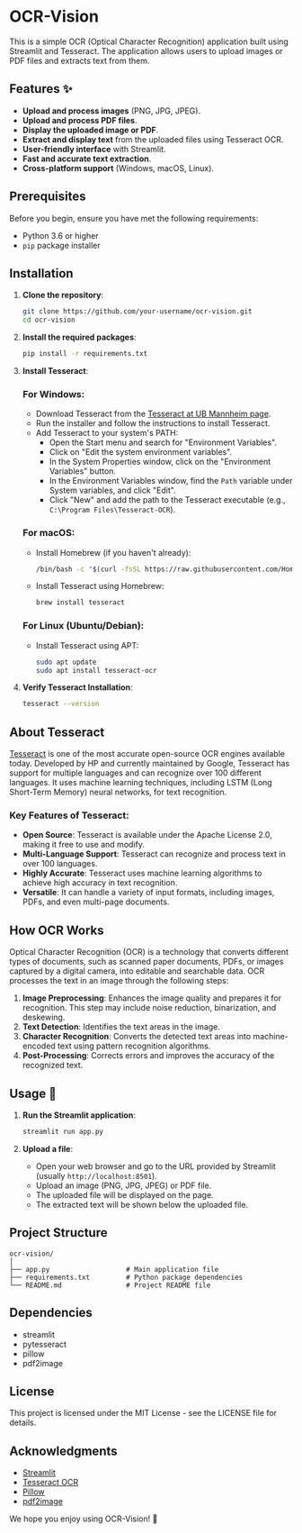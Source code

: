 # OCR-Vision

This is a simple OCR (Optical Character Recognition) application built using Streamlit and Tesseract. The application allows users to upload images or PDF files and extracts text from them.

## Features ✨

- **Upload and process images** (PNG, JPG, JPEG).
- **Upload and process PDF files**.
- **Display the uploaded image or PDF**.
- **Extract and display text** from the uploaded files using Tesseract OCR.
- **User-friendly interface** with Streamlit.
- **Fast and accurate text extraction**.
- **Cross-platform support** (Windows, macOS, Linux).

## Prerequisites

Before you begin, ensure you have met the following requirements:

- Python 3.6 or higher
- `pip` package installer

## Installation

1. **Clone the repository**:

   ```sh
   git clone https://github.com/your-username/ocr-vision.git
   cd ocr-vision
   ```

2. **Install the required packages**:

   ```sh
   pip install -r requirements.txt
   ```

3. **Install Tesseract**:

   ### For Windows:
   - Download Tesseract from the [Tesseract at UB Mannheim page](https://github.com/UB-Mannheim/tesseract/wiki).
   - Run the installer and follow the instructions to install Tesseract.
   - Add Tesseract to your system's PATH:
     - Open the Start menu and search for "Environment Variables".
     - Click on "Edit the system environment variables".
     - In the System Properties window, click on the "Environment Variables" button.
     - In the Environment Variables window, find the `Path` variable under System variables, and click "Edit".
     - Click "New" and add the path to the Tesseract executable (e.g., `C:\Program Files\Tesseract-OCR`).

   ### For macOS:
   - Install Homebrew (if you haven't already):
     ```sh
     /bin/bash -c "$(curl -fsSL https://raw.githubusercontent.com/Homebrew/install/HEAD/install.sh)"
     ```
   - Install Tesseract using Homebrew:
     ```sh
     brew install tesseract
     ```

   ### For Linux (Ubuntu/Debian):
   - Install Tesseract using APT:
     ```sh
     sudo apt update
     sudo apt install tesseract-ocr
     ```

4. **Verify Tesseract Installation**:
   ```sh
   tesseract --version
   ```

## About Tesseract

[Tesseract](https://github.com/tesseract-ocr/tesseract) is one of the most accurate open-source OCR engines available today. Developed by HP and currently maintained by Google, Tesseract has support for multiple languages and can recognize over 100 different languages. It uses machine learning techniques, including LSTM (Long Short-Term Memory) neural networks, for text recognition.

### Key Features of Tesseract:

- **Open Source**: Tesseract is available under the Apache License 2.0, making it free to use and modify.
- **Multi-Language Support**: Tesseract can recognize and process text in over 100 languages.
- **Highly Accurate**: Tesseract uses machine learning algorithms to achieve high accuracy in text recognition.
- **Versatile**: It can handle a variety of input formats, including images, PDFs, and even multi-page documents.

## How OCR Works

Optical Character Recognition (OCR) is a technology that converts different types of documents, such as scanned paper documents, PDFs, or images captured by a digital camera, into editable and searchable data. OCR processes the text in an image through the following steps:

1. **Image Preprocessing**: Enhances the image quality and prepares it for recognition. This step may include noise reduction, binarization, and deskewing.
2. **Text Detection**: Identifies the text areas in the image.
3. **Character Recognition**: Converts the detected text areas into machine-encoded text using pattern recognition algorithms.
4. **Post-Processing**: Corrects errors and improves the accuracy of the recognized text.

## Usage 🚀

1. **Run the Streamlit application**:
   ```sh
   streamlit run app.py
   ```

2. **Upload a file**:
   - Open your web browser and go to the URL provided by Streamlit (usually `http://localhost:8501`).
   - Upload an image (PNG, JPG, JPEG) or PDF file.
   - The uploaded file will be displayed on the page.
   - The extracted text will be shown below the uploaded file.

## Project Structure

```
ocr-vision/
│
├── app.py                   # Main application file
├── requirements.txt         # Python package dependencies
└── README.md                # Project README file
```

## Dependencies

- streamlit
- pytesseract
- pillow
- pdf2image

## License

This project is licensed under the MIT License - see the LICENSE file for details.

## Acknowledgments

- [Streamlit](https://streamlit.io/)
- [Tesseract OCR](https://github.com/tesseract-ocr/tesseract)
- [Pillow](https://python-pillow.org/)
- [pdf2image](https://github.com/Belval/pdf2image)

We hope you enjoy using OCR-Vision! 🚀